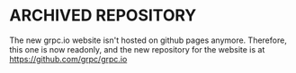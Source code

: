 # ARCHIVED REPOSITORY

The new grpc.io website isn't hosted on github pages anymore. Therefore, this one is now readonly, and the new repository for the website is at https://github.com/grpc/grpc.io



